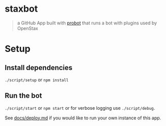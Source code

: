 # staxbot

> a GitHub App built with [probot](https://github.com/probot/probot) that runs a bot with plugins used by OpenStax

# Setup

## Install dependencies

`./script/setup` or `npm install`

## Run the bot

`./script/start` or `npm start` or for verbose logging use `./script/debug`.


See [docs/deploy.md](docs/deploy.md) if you would like to run your own instance of this app.
